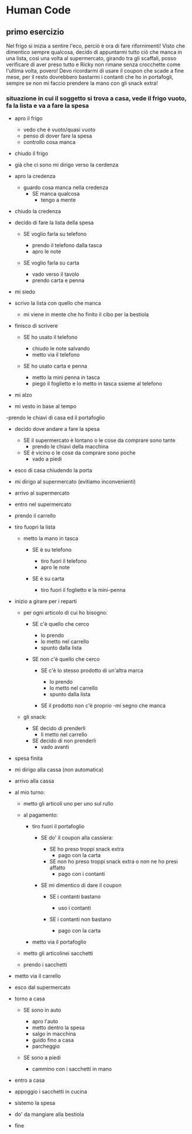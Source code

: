 # Human Code

## primo esercizio

Nel frigo si inizia a sentire l'eco, perciò è ora di fare rifornimenti!
Visto che dimentico sempre qualcosa, decido di appuntarmi tutto ciò che manca in una lista, così una volta al supermercato, girando tra gli scaffali, posso verificare di aver preso tutto e Ricky non rimane senza crocchette come l'ultima volta, povero! Devo ricordarmi di usare il coupon che scade a fine mese, per il resto dovrebbero bastarmi i contanti che ho in portafogli, sempre se non mi faccio prendere la mano con gli snack extra!


### situazione in cui il soggetto si trova a casa, vede il frigo vuoto, fa la lista e va a fare la spesa

- apro il frigo
  - vedo che è vuoto/quasi vuoto
  - penso di dover fare la spesa
  - controllo cosa manca
- chiudo il frigo

- già che ci sono mi dirigo verso la cerdenza

- apro la credenza
  - guardo cosa manca nella credenza
    - SE manca qualcosa
      - tengo a mente
- chiudo la credenza

- decido di fare la lista della spesa

  - SE voglio farla su telefono
    - prendo il telefono dalla tasca
    - apro le note

  - SE voglio farla su carta
    - vado verso il tavolo
    - prendo carta e penna

- mi siedo

- scrivo la lista con quello che manca
  - mi viene in mente che ho finito il cibo per la bestiola

- finisco di scrivere
  - SE ho usato il telefono
    - chiudo le note salvando
    - metto via il telefono

  - SE ho usato carta e penna
    - metto la mini penna in tasca
    - piego il foglietto e lo metto in tasca ssieme al telefono

- mi alzo

- mi vesto in base al tempo

-prendo le chiavi di casa ed il portafoglio

- decido dove andare a fare la spesa
  - SE il supermercato è lontano o le cose da comprare sono tante
    - prendo le chiavi della macchina
  - SE è vicino o le cose da comprare sono poche
    - vado a piedi

- esco di casa chiudendo la porta

- mi dirigo al supermercato (evitiamo inconvenienti)

- arrivo al supermercato

- entro nel supermercato

- prendo il carrello

- tiro fuopri la lista
  - metto la mano in tasca
    - SE è su telefono
      - tiro fuori il telefono
      - apro le note

    - SE è su carta
      - tiro fuori il foglietto e la mini-penna

- inizio a girare per i reparti
  - per ogni articolo di cui ho bisogno:
    - SE c'è quello che cerco
      - lo prendo
      - lo metto nel carrello
      - spunto dalla lista

    - SE non c'è quello che cerco
      - SE c'è lo stesso prodotto di un'altra marca
        - lo prendo
        - lo metto nel carrello
        - spunto dalla lista

      - SE il prodotto non c'è proprio
        -mi segno che manca

  - gli snack:
    - SE decido di prenderli
      - li metto nel carrello
    - SE decido di non prenderli
      - vado avanti

- spesa finita

- mi dirigo alla cassa (non automatica)

- arrivo alla cassa

- al mio turno:
  - metto gli articoli uno per uno sul rullo
  - al pagamento:
    - tiro fuori il portafoglio
      - SE do' il coupon alla cassiera:
        - SE ho preso troppi snack extra
          - pago con la carta
        - SE non ho preso troppi snack extra o non ne ho presi affatto
          - pago con i contanti

      - SE mi dimentico di dare il coupon
        - SE i contanti bastano
          - uso i contanti

        - SE i contanti non bastano
          - pago con la carta 

    - metto  via il portafoglio

  - metto gli articolinei sacchetti

  - prendo i sacchetti

- metto via il carrello

- esco dal supermercato

- torno a casa
  - SE sono in auto
    - apro l'auto
    - metto dentro la spesa
    - salgo in macchina
    - guido fino a casa
    - parcheggio

  - SE sono a piedi
    - cammino con i sacchetti in mano

- entro a casa

- appoggio i sacchetti in cucina

- sistemo la spesa

- do' da mangiare alla bestiola

- fine